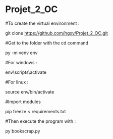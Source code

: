 # Projet_2_OC

#To create the virtual environment :

git clone https://github.com/hgxv/Projet_2_OC.git

#Get to the folder with the cd command

py -m venv env

#For windows :

env\scripts\activate

#For linux :

source env/bin/activate

#Import modules

pip freeze < requirements.txt

#Then execute the program with :

py bookscrap.py
